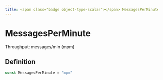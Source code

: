 ```yaml
---
title: <span class="badge object-type-scalar"></span> MessagesPerMinute
---
```

# <span class="badge object-type-scalar"></span> MessagesPerMinute

Throughput: messages/min (mpm)

## Definition

```go
const MessagesPerMinute = "mpm"
```
